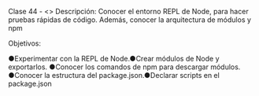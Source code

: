 Clase 44 - <<FECHA>>
Descripción: Conocer el entorno REPL de Node, para hacer pruebas rápidas de código.
 Además, conocer la arquitectura de módulos y npm

 Objetivos:

  ●Experimentar con la REPL de Node.●Crear módulos de Node y exportarlos.
  ●Conocer los comandos de npm para descargar módulos.
  ●Conocer la estructura del package.json.●Declarar scripts en el package.json
